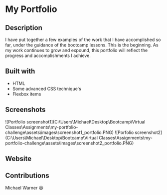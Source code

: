 # My Portfolio

## Description
I have put together a few examples of the work that I have accomplished so far, under the guidance of the bootcamp lessons. This is the beginning. As my work continues to grow and expound, this portfolio will reflect the progress and accomplishments I achieve.

## Built with
* HTML
* Some advanced CSS technique's 
* Flexbox items

## Screenshots
![Portfolio screenshot1](C:\Users\Michael\Desktop\Bootcamp\Virtual Classes\Assignments\my-portfolio-challenge\assets\images\screenshot1_portfolio.PNG)
![Porfolio screenshot2](C:\Users\Michael\Desktop\Bootcamp\Virtual Classes\Assignments\my-portfolio-challenge\assets\images\screenshot2_portfolio.PNG)


## Website


## Contributions
Michael Warner :smiley:

